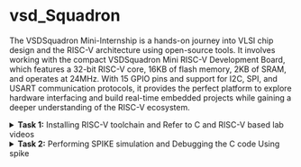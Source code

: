 # vsd_Squadron
The VSDSquadron Mini-Internship is a hands-on journey into VLSI chip design and the RISC-V architecture using open-source tools. It involves working with the compact VSDSquadron Mini RISC-V Development Board, which features a 32-bit RISC-V core, 16KB of flash memory, 2KB of SRAM, and operates at 24MHz. With 15 GPIO pins and support for I2C, SPI, and USART communication protocols, it provides the perfect platform to explore hardware interfacing and build real-time embedded projects while gaining a deeper understanding of the RISC-V ecosystem.
<details>
<summary><b>Task 1:</b> Installing RISC-V toolchain and Refer to C and RISC-V based lab videos </summary>   
<br>
 C-Based Lab

 Program that gives the sum of n numbers using C in leafpad editor."sumofn.c" is the filename
 save that leafpad code(ctrl+s) and close the window(ctrl+w)
 
 then in terminal run the saved c program by the following commands
 ````
gcc sum1ton.c
./a.out 
````

 ./a.out is used to check the result 

 ![c_code](https://github.com/user-attachments/assets/ed0f9d60-8b29-430a-ac68-3a0c0a9056ba)

RISC-V Based Lab
----
Now we are compiling the same code in RISCV 
compiling using command ```cat sum1ton.c```

![image](https://github.com/user-attachments/assets/1b02db9d-56bb-487e-901c-a70e05957dab)

For compiling the above C code in RISCV use command 
```
 riscv64-unknown-elf-gcc -O1 -mabi=lp64 -march=rv64i -o sum1ton.o sum1ton.c
```

Command breakdown : 
 ````
riscv64-unknown-elf-gcc        : This is the cross-compiler for the 64-bit RISC-V architecture that generates ELF (Executable and Linkable Format) binaries.

-mabi=lp64                   : Sets the ABI (Application Binary Interface) to 'lp64', meaning long and pointer types are 64 bits

-march=rv64i                 : Specifies the target RISC-V architecture variant (in this case, RV64I: a 64-bit base integer instruction set).

-o sum1ton.o                 : Defines 'sumofn.o' as the name of the output object file generated after compilation.
````
After this open a new tab and type the command 

`` riscv64-unknown-elf-objdump -d sum1ton.o | less``

After compiling we will get the Assembly language code of it and now we can seaarch for main part of the code by using ``/main``

and the Assembly language for main function of the code is as :

![image](https://github.com/user-attachments/assets/c154a908-7cad-4fa6-bdb3-60b4351bc485)

using O1 there are 11 instructions.

Now we will check number of instructions using ``-Ofast``:

![image](https://github.com/user-attachments/assets/d2270c3c-9ede-4df3-aff6-2b1d47f6293a)

Even using Ofast there are 11 instructions 

Difference between -O1 and -Ofast 

`-O1`Applies basic optimizations to improve performance without making compilation too slow or complex. It’s a safe and balanced option that sticks to standard C behavior.

`-Ofast`
Pushes the compiler to apply aggressive optimizations for maximum speed, even if it means ignoring some language rules or sacrificing portability. It can make code run faster, but may also change how certain calculations behave.

</details>

<details>
<summary><b>Task 2:</b> Performing SPIKE simulation and Debugging the C code Using spike  </summary>   
<br>
What is Spike simulation?
Spike is a RISC-V ISA simulator used to run and test RISC-V programs. GCC compiles C/C++ code for RISC-V, and Spike simulates its execution. The command spike pk sum1ton.o runs the compiled code to check if the instructions work correctly and to display the program output.

![1a](https://github.com/user-attachments/assets/aacb19e5-b6ff-491c-ac7f-f73b080638a5)

![image](https://github.com/user-attachments/assets/fc1a786b-20fc-42ff-8d2e-96c13c337250)

In Debugger we Debug the Assembly Language by following the each instruction .At the address of `100b4` the register value of stack point `sp` is `0x0000003ffffffb50` and after completion of instruction`sp, sp, -16` ,the new value of register stack pointer is `0x0000003ffffffb40`
Instruction: `lui a0, %hi(LC1)`

LUI is an instruction in the RISC-V architecture that loads a 20-bit immediate value into the upper 20 bits of a 32-bit or 64-bit register. The lower 12 bits of the register are set to zero.
In the example, the instruction loads the upper 20 bits of a label (LC1) into the register a0

` addi`
Add Immediate
![image](https://github.com/user-attachments/assets/e8b72f51-cee7-4706-9fec-226a7d1eb7e9)

 Instruction:` addi a0, a0, %lo(LC1)`
Purpose: The ADDI instruction adds an immediate value (12-bit constant) to the value in a source register (rs1) and stores the result in a destination register (rd).

Task: Write a simple C program for a basic application and compile it using RISC-V GCC and simulate with SPIKE.

Application: Countdown Timer

The goal is to create a countdown timer that starts from a given value and decreases by one every second until it reaches zero.

Program Requirements:

Initialize the timer with a starting value (e.g., 10 seconds).

Display the current countdown value.

Decrease the timer value by one every second.

Stop the countdown when the timer reaches zero.













